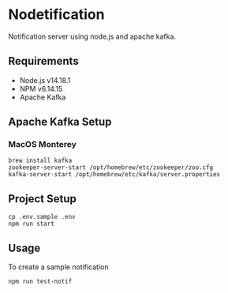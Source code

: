 # Nodetification

Notification server using node.js and apache kafka.

## Requirements

- Node.js v14.18.1
- NPM v6.14.15
- Apache Kafka

## Apache Kafka Setup

### MacOS Monterey

```
brew install kafka
zookeeper-server-start /opt/homebrew/etc/zookeeper/zoo.cfg
kafka-server-start /opt/homebrew/etc/kafka/server.properties
```

## Project Setup

```
cp .env.sample .env
npm run start
```

## Usage

To create a sample notification

```
npm run test-notif
```